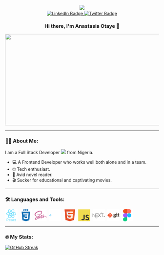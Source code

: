 <div align="center">
  <div id="header">
    <img src="https://media.giphy.com/media/u2pmTWUi0MXjyrMaVj/giphy.gif" width="100"/>
  </div>

  <div id="badges">
    <a href="https://www.linkedin.com/in/anastasia-otaye-720a071b5/">
      <img src="https://img.shields.io/badge/LinkedIn-blue?style=for-the-badge&logo=linkedin&logoColor=white" alt="LinkedIn Badge"/>
    </a>
    <a href="https://twitter.com/AnaOtaye">
      <img src="https://img.shields.io/badge/Twitter-blue?style=for-the-badge&logo=twitter&logoColor=white" alt="Twitter Badge"/>
    </a>
  </div>

  ### Hi there, I'm Anastasia Otaye 👋
  
  <div>
    <img src="https://media.giphy.com/media/L1R1tvI9svkIWwpVYr/giphy.gif" width="600" height="300" />
  </div>
  </div>
  
  ---
  
  
  ### :woman_technologist: About Me:
  I am a Full Stack Developer <img src="https://media.giphy.com/media/WUlplcMpOCEmTGBtBW/giphy.gif" width="30" /> from Nigeria.
  - :computer: A Frontend Developer who works well both alone and in a team.
  - :nerd_face: Tech enthusiast.
  - :notebook_with_decorative_cover: Avid novel reader.
  - :clapper: Sucker for educational and captivating movies.
  
  
  ---
  
  
  ### :hammer_and_wrench: Languages and Tools:
  <div>
  <img src="https://github.com/devicons/devicon/blob/master/icons/react/react-original-wordmark.svg" title="React" alt="React" width="40" height="40"/>&nbsp;
  <img src="https://github.com/devicons/devicon/blob/master/icons/css3/css3-plain-wordmark.svg"  title="CSS3" alt="CSS" width="40" height="40"/>&nbsp;
  <img src="https://github.com/devicons/devicon/blob/master/icons/sass/sass-original.svg"  title="SASS" alt="SASS" width="40" height="40"/>&nbsp;
  <img src="https://github.com/devicons/devicon/blob/master/icons/tailwindcss/tailwindcss-original-wordmark.svg"  title="TailwindCSS" alt="TailwindCSS" width="40" height="40"/>&nbsp;
  <img src="https://github.com/devicons/devicon/blob/master/icons/html5/html5-original.svg" title="HTML5" alt="HTML" width="40" height="40"/>&nbsp;
  <img src="https://github.com/devicons/devicon/blob/master/icons/javascript/javascript-original.svg" title="JavaScript" alt="JavaScript" width="40" height="40"/>&nbsp;
  <img src="https://github.com/devicons/devicon/blob/master/icons/nextjs/nextjs-original-wordmark.svg"  title="NextJS" alt="NextJS" width="40" height="40"/>&nbsp;
  <img src="https://github.com/devicons/devicon/blob/master/icons/git/git-original-wordmark.svg" title="Git" **alt="Git" width="40" height="40"/>
  <img src="https://github.com/devicons/devicon/blob/master/icons/figma/figma-original.svg"  title="Figma" alt="Figma" width="40" height="40"/>&nbsp;
</div>
  
 
---


### :fire: My Stats:
[![GitHub Streak](http://github-readme-streak-stats.herokuapp.com?user=anaotaye&theme=dark&background=000000)](https://git.io/streak-stats)
